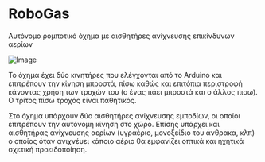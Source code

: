# RoboGas
Αυτόνομο ρομποτικό όχημα με αισθητήρες ανίχνευσης επικίνδυνων αερίων

![Image]( )

Το όχημα έχει δύο κινητήρες που ελέγχονται από το Arduino και επιτρέπουν την κίνηση μπροστά, πίσω καθώς και επιτόπια περιστροφή κάνοντας χρήση των τροχών του (ο ένας πάει μπροστά και ο άλλος πισω). Ο τρίτος πίσω τροχός είναι παθητικός.

Στο όχημα υπάρχουν δύο αισθητήρες ανίχνευσης εμποδίων, οι οποίοι επιτρέπουν την αυτόνομη κίνηση στο χώρο.
Επίσης υπάρχει και αισθητήρας ανίχνευσης αερίων (υγραέριο, μονοξείδιο του άνθρακα, κλπ) ο οποίος όταν ανιχνέυει κάποιο αέριο θα εμφανίζει οπτικά και ηχητικά σχετική προειδοποίηση.
